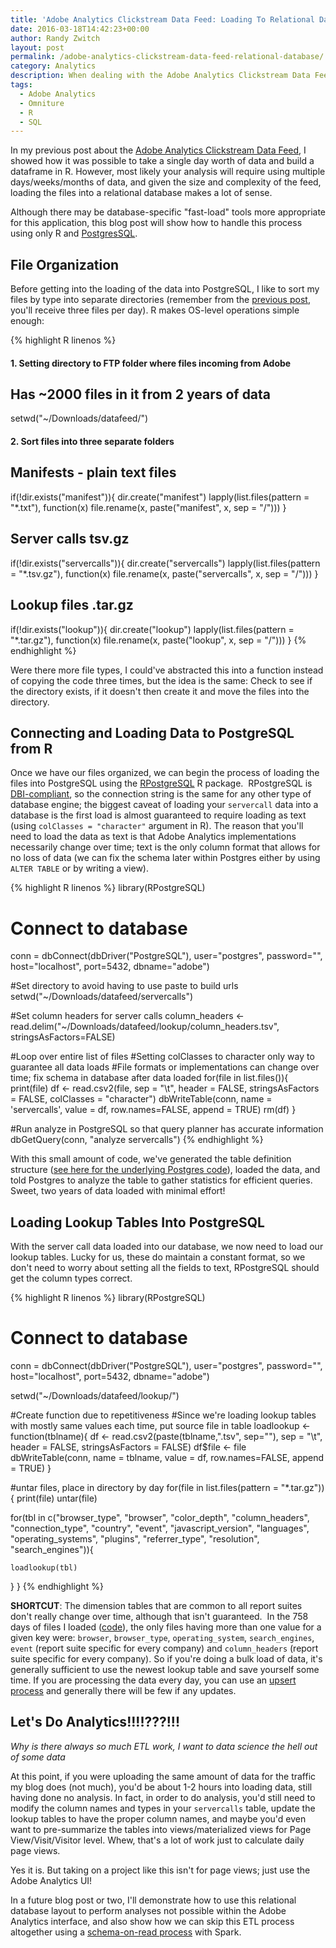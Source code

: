 ```yaml
---
title: 'Adobe Analytics Clickstream Data Feed: Loading To Relational Database'
date: 2016-03-18T14:42:23+00:00
author: Randy Zwitch
layout: post
permalink: /adobe-analytics-clickstream-data-feed-relational-database/
category: Analytics
description: When dealing with the Adobe Analytics Clickstream Data Feed, one approach is to load the files into a relational database. Here's how using R.
tags:
  - Adobe Analytics
  - Omniture
  - R
  - SQL
---
```

In my previous post about the [Adobe Analytics Clickstream Data Feed](http://randyzwitch.com/adobe-analytics-clickstream-raw-data-feed/), I showed how it was possible to take a single day worth of data and build a dataframe in R. However, most likely your analysis will require using multiple days/weeks/months of data, and given the size and complexity of the feed, loading the files into a relational database makes a lot of sense.

Although there may be database-specific "fast-load" tools more appropriate for this application, this blog post will show how to handle this process using only R and [PostgresSQL](http://www.postgresql.org/download/).

## File Organization

Before getting into the loading of the data into PostgreSQL, I like to sort my files by type into separate directories (remember from the [previous post](http://randyzwitch.com/adobe-analytics-clickstream-raw-data-feed/), you'll receive three files per day). R makes OS-level operations simple enough:

{% highlight R linenos %}
#### 1. Setting directory to FTP folder where files incoming from Adobe
## Has ~2000 files in it from 2 years of data
setwd("~/Downloads/datafeed/")

#### 2. Sort files into three separate folders
## Manifests - plain text files
if(!dir.exists("manifest")){
  dir.create("manifest")
  lapply(list.files(pattern = "*.txt"), function(x) file.rename(x, paste("manifest", x, sep = "/")))
}

## Server calls tsv.gz
if(!dir.exists("servercalls")){
  dir.create("servercalls")
  lapply(list.files(pattern = "*.tsv.gz"), function(x) file.rename(x, paste("servercalls", x, sep = "/")))
}

## Lookup files .tar.gz
if(!dir.exists("lookup")){
  dir.create("lookup")
  lapply(list.files(pattern = "*.tar.gz"), function(x) file.rename(x, paste("lookup", x, sep = "/")))
}
{% endhighlight %}

Were there more file types, I could've abstracted this into a function instead of copying the code three times, but the idea is the same: Check to see if the directory exists, if it doesn't then create it and move the files into the directory.

## Connecting and Loading Data to PostgreSQL from R

Once we have our files organized, we can begin the process of loading the files into PostgreSQL using the [RPostgreSQL](https://cran.r-project.org/web/packages/RPostgreSQL/index.html) R package.  RPostgreSQL is [DBI-compliant](https://github.com/rstats-db/DBI), so the connection string is the same for any other type of database engine; the biggest caveat of loading your `servercall` data into a database is the first load is almost guaranteed to require loading as text (using `colClasses = "character"` argument in R). The reason that you'll need to load the data as text is that Adobe Analytics implementations necessarily change over time; text is the only column format that allows for no loss of data (we can fix the schema later within Postgres either by using `ALTER TABLE` or by writing a view).

{% highlight R linenos %}
library(RPostgreSQL)

# Connect to database
conn = dbConnect(dbDriver("PostgreSQL"),
                 user="postgres",
                 password="",
                 host="localhost",
                 port=5432,
                 dbname="adobe")

#Set directory to avoid having to use paste to build urls
setwd("~/Downloads/datafeed/servercalls")

#Set column headers for server calls
column_headers <- read.delim("~/Downloads/datafeed/lookup/column_headers.tsv", stringsAsFactors=FALSE)

#Loop over entire list of files
#Setting colClasses to character only way to guarantee all data loads
#File formats or implementations can change over time; fix schema in database after data loaded
for(file in list.files()){
  print(file)
  df <- read.csv2(file, sep = "\t", header = FALSE, stringsAsFactors = FALSE, colClasses = "character")
  dbWriteTable(conn, name = 'servercalls', value = df, row.names=FALSE, append = TRUE)
  rm(df)
}

#Run analyze in PostgreSQL so that query planner has accurate information
dbGetQuery(conn, "analyze servercalls")
{% endhighlight %}

With this small amount of code, we've generated the table definition structure ([see here for the underlying Postgres code](https://gist.github.com/randyzwitch/e26b97d26689b6b31044)), loaded the data, and told Postgres to analyze the table to gather statistics for efficient queries. Sweet, two years of data loaded with minimal effort!

## Loading Lookup Tables Into PostgreSQL

With the server call data loaded into our database, we now need to load our lookup tables. Lucky for us, these do maintain a constant format, so we don't need to worry about setting all the fields to text, RPostgreSQL should get the column types correct.

{% highlight R linenos %}
library(RPostgreSQL)

# Connect to database
conn = dbConnect(dbDriver("PostgreSQL"),
                 user="postgres",
                 password="",
                 host="localhost",
                 port=5432,
                 dbname="adobe")

setwd("~/Downloads/datafeed/lookup/")

#Create function due to repetitiveness
#Since we're loading lookup tables with mostly same values each time, put source file in table
loadlookup <- function(tblname){
  df <- read.csv2(paste(tblname,".tsv", sep=""), sep = "\t", header = FALSE, stringsAsFactors = FALSE)
  df$file <- file
  dbWriteTable(conn, name = tblname, value = df, row.names=FALSE, append = TRUE)
}

#untar files, place in directory by day
for(file in list.files(pattern = "*.tar.gz")){
  print(file)
  untar(file)

  for(tbl in c("browser_type", "browser", "color_depth", "column_headers",
               "connection_type", "country", "event", "javascript_version",
               "languages", "operating_systems", "plugins", "referrer_type",
               "resolution", "search_engines")){

    loadlookup(tbl)

  }
}
{% endhighlight %}

**SHORTCUT**: The dimension tables that are common to all report suites don't really change over time, although that isn't guaranteed.  In the 758 days of files I loaded ([code](https://gist.github.com/randyzwitch/5ed2f4fc8574b91efd29)), the only files having more than one value for a given key were: `browser`, `browser_type`, `operating_system`, `search_engines`, `event` (report suite specific for every company) and `column_headers` (report suite specific for every company). So if you're doing a bulk load of data, it's generally sufficient to use the newest lookup table and save yourself some time. If you are processing the data every day, you can use an [upsert process](https://wiki.postgresql.org/wiki/UPSERT) and generally there will be few if any updates.

## Let's Do Analytics!!!!???!!!

_<moan>Why is there always so much ETL work, I want to data science the hell out of some data</moan>_

At this point, if you were uploading the same amount of data for the traffic my blog does (not much), you'd be about 1-2 hours into loading data, still having done no analysis. In fact, in order to do analysis, you'd still need to modify the column names and types in your `servercalls` table, update the lookup tables to have the proper column names, and maybe you'd even want to pre-summarize the tables into views/materialized views for Page View/Visit/Visitor level. Whew, that's a lot of work just to calculate daily page views.

Yes it is. But taking on a project like this isn't for page views; just use the Adobe Analytics UI!

In a future blog post or two, I'll demonstrate how to use this relational database layout to perform analyses not possible within the Adobe Analytics interface, and also show how we can skip this ETL process altogether using a [schema-on-read process](http://blog.cask.co/2015/03/schema-on-read-in-action/) with Spark.
